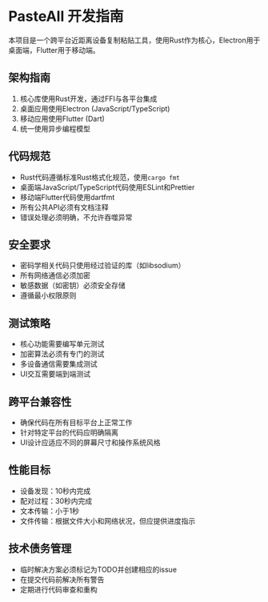<!-- Use this file to provide workspace-specific custom instructions to Copilot. For more details, visit https://code.visualstudio.com/docs/copilot/copilot-customization#_use-a-githubcopilotinstructionsmd-file -->

# PasteAll 开发指南

本项目是一个跨平台近距离设备复制粘贴工具，使用Rust作为核心，Electron用于桌面端，Flutter用于移动端。

## 架构指南

1. 核心库使用Rust开发，通过FFI与各平台集成
2. 桌面应用使用Electron (JavaScript/TypeScript)
3. 移动应用使用Flutter (Dart)
4. 统一使用异步编程模型

## 代码规范

- Rust代码遵循标准Rust格式化规范，使用`cargo fmt`
- 桌面端JavaScript/TypeScript代码使用ESLint和Prettier
- 移动端Flutter代码使用dartfmt
- 所有公共API必须有文档注释
- 错误处理必须明确，不允许吞噬异常

## 安全要求

- 密码学相关代码只使用经过验证的库（如libsodium）
- 所有网络通信必须加密
- 敏感数据（如密钥）必须安全存储
- 遵循最小权限原则

## 测试策略

- 核心功能需要编写单元测试
- 加密算法必须有专门的测试
- 多设备通信需要集成测试
- UI交互需要端到端测试

## 跨平台兼容性

- 确保代码在所有目标平台上正常工作
- 针对特定平台的代码应明确隔离
- UI设计应适应不同的屏幕尺寸和操作系统风格

## 性能目标

- 设备发现：10秒内完成
- 配对过程：30秒内完成
- 文本传输：小于1秒
- 文件传输：根据文件大小和网络状况，但应提供进度指示

## 技术债务管理

- 临时解决方案必须标记为TODO并创建相应的issue
- 在提交代码前解决所有警告
- 定期进行代码审查和重构
